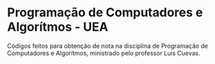 # Programação de Computadores e Algorítmos - UEA
Códigos feitos para obtenção de nota na disciplina de Programação de Computadores e Algorítmos, ministrado pelo professor Luis Cuevas.
